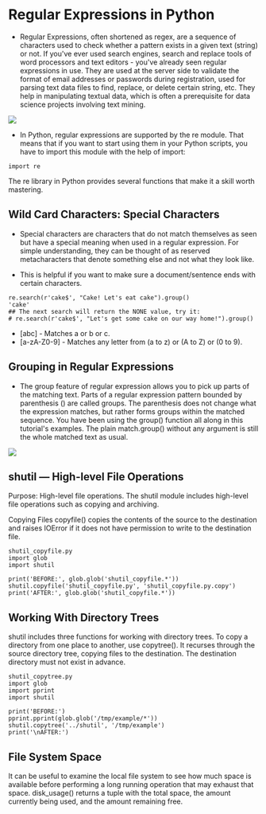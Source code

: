 # Regular Expressions in Python
- Regular Expressions, often shortened as regex, are a sequence of characters used to check whether a pattern exists in a given text (string) or not. If you've ever used search engines, search and replace tools of word processors and text editors - you've already seen regular expressions in use. They are used at the server side to validate the format of email addresses or passwords during registration, used for parsing text data files to find, replace, or delete certain string, etc. They help in manipulating textual data, which is often a prerequisite for data science projects involving text mining.

![](https://miro.medium.com/max/2560/1*oaFozQztiv9WMMcwX9m9HQ.jpeg)
- In Python, regular expressions are supported by the re module. That means that if you want to start using them in your Python scripts, you have to import this module with the help of import:

```
import re
```

The re library in Python provides several functions that make it a skill worth mastering. 

## Wild Card Characters: Special Characters
- Special characters are characters that do not match themselves as seen but have a special meaning when used in a regular expression. For simple understanding, they can be thought of as reserved metacharacters that denote something else and not what they look like.

- This is helpful if you want to make sure a document/sentence ends with certain characters.
```
re.search(r'cake$', "Cake! Let's eat cake").group()
'cake'
## The next search will return the NONE value, try it:
# re.search(r'cake$', "Let's get some cake on our way home!").group()
```
- [abc] - Matches a or b or c.
- [a-zA-Z0-9] - Matches any letter from (a to z) or (A to Z) or (0 to 9).


## Grouping in Regular Expressions
- The group feature of regular expression allows you to pick up parts of the matching text. Parts of a regular expression pattern bounded by parenthesis () are called groups. The parenthesis does not change what the expression matches, but rather forms groups within the matched sequence. You have been using the group() function all along in this tutorial's examples. The plain match.group() without any argument is still the whole matched text as usual.

![](https://etutorials.org/shared/images/tutorials/tutorial_38/03fig01.jpg)

## shutil — High-level File Operations
Purpose:	High-level file operations.
The shutil module includes high-level file operations such as copying and archiving.

Copying Files
copyfile() copies the contents of the source to the destination and raises IOError if it does not have permission to write to the destination file.
```
shutil_copyfile.py
import glob
import shutil

print('BEFORE:', glob.glob('shutil_copyfile.*'))
shutil.copyfile('shutil_copyfile.py', 'shutil_copyfile.py.copy')
print('AFTER:', glob.glob('shutil_copyfile.*'))
```

## Working With Directory Trees
shutil includes three functions for working with directory trees. To copy a directory from one place to another, use copytree(). It recurses through the source directory tree, copying files to the destination. The destination directory must not exist in advance.
```
shutil_copytree.py
import glob
import pprint
import shutil

print('BEFORE:')
pprint.pprint(glob.glob('/tmp/example/*'))
shutil.copytree('../shutil', '/tmp/example')
print('\nAFTER:')
```

## File System Space
It can be useful to examine the local file system to see how much space is available before performing a long running operation that may exhaust that space. disk_usage() returns a tuple with the total space, the amount currently being used, and the amount remaining free.
